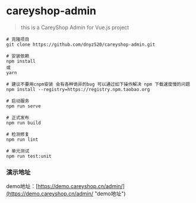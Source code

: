 # careyshop-admin

> this is a CareyShop Admin for Vue.js project

```
# 克隆项目
git clone https://github.com/dnyz520/careyshop-admin.git

# 安装依赖
npm install
或
yarn

# 建议不要用cnpm安装 会有各种诡异的bug 可以通过如下操作解决 npm 下载速度慢的问题
npm install --registry=https://registry.npm.taobao.org

# 启动服务
npm run serve

# 正式发布
npm run build

# 检测修复
npm run lint

# 单元测试
npm run test:unit
```

### 演示地址
demo地址：[https://demo.careyshop.cn/admin/](https://demo.careyshop.cn/admin/ "demo地址")
